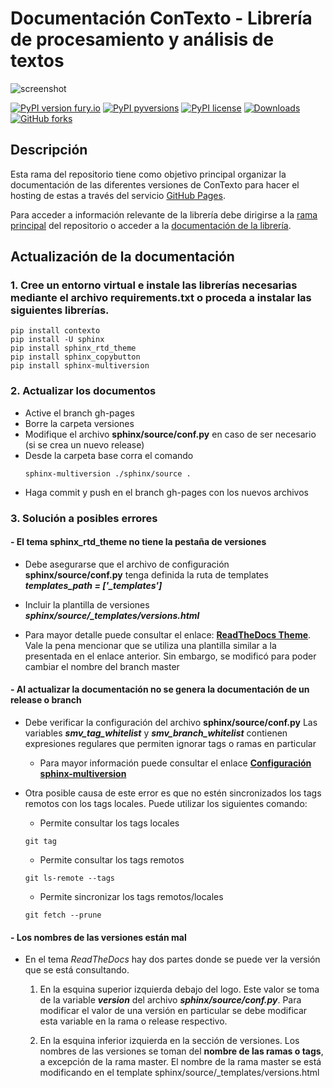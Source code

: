 # Documentación ConTexto - Librería de procesamiento y análisis de textos

![screenshot](https://raw.githubusercontent.com/ucd-dnp/contexto/master/recursos/contexto.jpg "ConTexto")

[![PyPI version fury.io](https://badge.fury.io/py/ConTexto.svg)](https://pypi.org/project/ConTexto/) [![PyPI pyversions](https://img.shields.io/pypi/pyversions/ConTexto.svg)](https://pypi.org/project/ConTexto/)
 [![PyPI license](https://img.shields.io/pypi/l/ConTexto.svg)](https://pypi.org/project/ConTexto/) [![Downloads](https://pepy.tech/badge/contexto)](https://pepy.tech/project/contexto) [![GitHub forks](https://img.shields.io/github/forks/ucd-dnp/ConTexto.svg?style=social&label=Fork&maxAge=2592000)](https://github.com/ucd-dnp/ConTexto/)

## Descripción

Esta rama del repositorio tiene como objetivo principal organizar la documentación de las diferentes versiones de ConTexto para hacer el hosting de estas a través del servicio [GitHub Pages](https://pages.github.com/).

Para acceder a información relevante de la librería debe dirigirse a la [rama principal](https://github.com/ucd-dnp/ConTexto) del repositorio o acceder a la [documentación de la librería](https://ucd-dnp.github.io/ConTexto/).

## Actualización de la documentación

### 1. Cree un entorno virtual e instale las librerías necesarias mediante el archivo requirements.txt o proceda a instalar las siguientes librerías.

```console
pip install contexto
pip install -U sphinx
pip install sphinx_rtd_theme
pip install sphinx_copybutton
pip install sphinx-multiversion
```

### 2. Actualizar los documentos

* Active el branch gh-pages
* Borre la carpeta versiones
* Modifique el archivo **sphinx/source/conf.py** en caso de ser necesario (si se crea un nuevo release)
* Desde la carpeta base corra el comando 
    ```console
    sphinx-multiversion ./sphinx/source .
    ```
* Haga commit y push en el branch gh-pages con los nuevos archivos

### 3. Solución a posibles errores

#### - El tema sphinx_rtd_theme no tiene la pestaña de versiones

* Debe asegurarse que el archivo de configuración **sphinx/source/conf.py** tenga definida la ruta de templates ***templates_path = ['_templates']***

* Incluir la plantilla de versiones ***sphinx/source/_templates/versions.html***

* Para mayor detalle puede consultar el enlace: [**ReadTheDocs Theme**](https://holzhaus.github.io/sphinx-multiversion/master/templates.html#readthedocs-theme). Vale la pena mencionar que se utiliza una plantilla similar a la presentada en el enlace anterior. Sin embargo, se modificó para poder cambiar el nombre del branch master

#### - Al actualizar la documentación no se genera la documentación de un release o branch

* Debe verificar la configuración del archivo **sphinx/source/conf.py**
    Las variables ***smv_tag_whitelist*** y ***smv_branch_whitelist*** contienen expresiones regulares que permiten ignorar tags o ramas en particular
	* Para mayor información puede consultar el enlace [**Configuración sphinx-multiversion**](https://holzhaus.github.io/sphinx-multiversion/master/configuration.html)

* Otra posible causa de este error es que no estén sincronizados los tags remotos con los tags locales. Puede utilizar los siguientes comando:
	* Permite consultar los tags locales
	```console
	git tag
	```

	* Permite consultar los tags remotos
	```console
	git ls-remote --tags
	```

	* Permite sincronizar los tags remotos/locales
	```console
	git fetch --prune
	```
         
#### - Los nombres de las versiones están mal
    
* En el tema *ReadTheDocs* hay dos partes donde se puede ver la versión que se está consultando.
    
    1. En la esquina superior izquierda debajo del logo. Este valor se toma de la variable ***version*** del archivo ***sphinx/source/conf.py***. Para modificar el valor de una versión en particular se debe modificar esta variable en la rama o release respectivo.

    2. En la esquina inferior izquierda en la sección de versiones. Los nombres de las versiones se toman del **nombre de las ramas o tags**, a excepción de la rama master. El nombre de la rama master se está modificando en el template sphinx/source/_templates/versions.html
